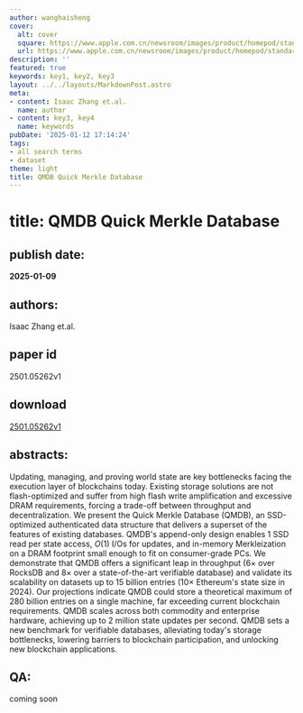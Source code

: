 ```yaml
---
author: wanghaisheng
cover:
  alt: cover
  square: https://www.apple.com.cn/newsroom/images/product/homepod/standard/Apple-HomePod-hero-230118_big.jpg.large_2x.jpg
  url: https://www.apple.com.cn/newsroom/images/product/homepod/standard/Apple-HomePod-hero-230118_big.jpg.large_2x.jpg
description: ''
featured: true
keywords: key1, key2, key3
layout: ../../layouts/MarkdownPost.astro
meta:
- content: Isaac Zhang et.al.
  name: author
- content: key3, key4
  name: keywords
pubDate: '2025-01-12 17:14:24'
tags:
- all search terms
- dataset
theme: light
title: QMDB Quick Merkle Database
---
```


# title: QMDB Quick Merkle Database 
## publish date: 
**2025-01-09** 
## authors: 
  Isaac Zhang et.al. 
## paper id
2501.05262v1
## download
[2501.05262v1](http://arxiv.org/abs/2501.05262v1)
## abstracts:
Updating, managing, and proving world state are key bottlenecks facing the execution layer of blockchains today. Existing storage solutions are not flash-optimized and suffer from high flash write amplification and excessive DRAM requirements, forcing a trade-off between throughput and decentralization. We present the Quick Merkle Database (QMDB), an SSD-optimized authenticated data structure that delivers a superset of the features of existing databases. QMDB's append-only design enables 1 SSD read per state access, $O(1)$ I/Os for updates, and in-memory Merkleization on a DRAM footprint small enough to fit on consumer-grade PCs. We demonstrate that QMDB offers a significant leap in throughput ($6 \times$ over RocksDB and $8 \times$ over a state-of-the-art verifiable database) and validate its scalability on datasets up to 15 billion entries ($10 \times$ Ethereum's state size in 2024). Our projections indicate QMDB could store a theoretical maximum of 280 billion entries on a single machine, far exceeding current blockchain requirements. QMDB scales across both commodity and enterprise hardware, achieving up to 2 million state updates per second. QMDB sets a new benchmark for verifiable databases, alleviating today's storage bottlenecks, lowering barriers to blockchain participation, and unlocking new blockchain applications.
## QA:
coming soon
